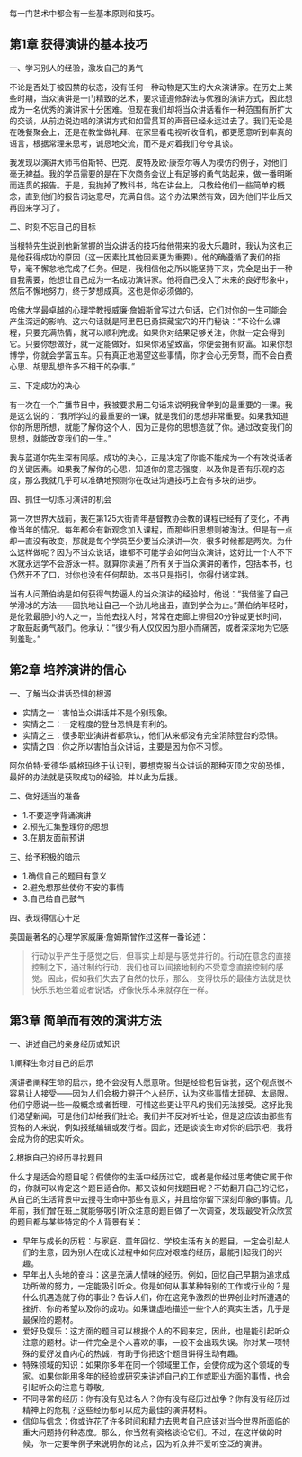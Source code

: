 每一门艺术中都会有一些基本原则和技巧。

## 第1章 获得演讲的基本技巧

一、学习别人的经验，激发自己的勇气

不论是否处于被囚禁的状态，没有任何一种动物是天生的大众演讲家。在历史上某些时期，当众演讲是一门精致的艺术，要求谨遵修辞法与优雅的演讲方式，因此想成为一名优秀的演讲家十分困难。但现在我们却将当众讲话看作一种范围有所扩大的交谈，从前边说边唱的演讲方式和如雷贯耳的声音已经永远过去了。我们无论是在晚餐聚会上，还是在教堂做礼拜、在家里看电视听收音机，都更愿意听到率真的语言，根据常理来思考，诚恳地交流，而不是对着我们夸夸其谈。

我发现以演讲大师韦伯斯特、巴克、皮特及欧·康奈尔等人为模仿的例子，对他们毫无裨益。我的学员需要的是在下次商务会议上有足够的勇气站起来，做一番明晰而连贯的报告。于是，我抛掉了教科书，站在讲台上，只教给他们一些简单的概念，直到他们的报告词达意尽，充满自信。这个办法果然有效，因为他们毕业后又再回来学习了。

二、时刻不忘自己的目标

当根特先生说到他新掌握的当众讲话的技巧给他带来的极大乐趣时，我认为这也正是他获得成功的原因（这一因素比其他因素更为重要）。他的确遵循了我们的指导，毫不懈怠地完成了任务。但是，我相信他之所以能坚持下来，完全是出于一种自我需要，他想让自己成为一名成功演讲家。他将自己投入了未来的良好形象中，然后不懈地努力，终于梦想成真。这也是你必须做的。

哈佛大学最卓越的心理学教授威廉·詹姆斯曾写过六句话，它们对你的一生可能会产生深远的影响。这六句话就是阿里巴巴勇探藏宝穴的开门秘诀：“不论什么课程，只要充满热情，就可以顺利完成。如果你对结果足够关注，你就一定会得到它。只要你想做好，就一定能做好。如果你渴望致富，你便会拥有财富。如果你想博学，你就会学富五车。只有真正地渴望这些事情，你才会心无旁骛，而不会白费心思、胡思乱想许多不相干的杂事。”

三、下定成功的决心

有一次在一个广播节目中，我被要求用三句话来说明我曾学到的最重要的一课。我是这么说的：“我所学过的最重要的一课，就是我们的思想非常重要。如果我知道你的所思所想，就能了解你这个人，因为正是你的思想造就了你。通过改变我们的思想，就能改变我们的一生。”

我与蓝道尔先生深有同感。成功的决心，正是决定了你能不能成为一个有效说话者的关键因素。如果我了解你的心思，知道你的意志强度，以及你是否有乐观的态度，那么我就几乎可以准确地预测你在改进沟通技巧上会有多块的进步。

四、抓住一切练习演讲的机会

第一次世界大战前，我在第125大街青年基督教协会教的课程已经有了变化，不再像当年的情况。每年都会有新观念加入课程，而那些旧思想则被淘汰。但是有一点却一直没有改变，那就是每个学员至少要当众演讲一次，很多时候都是两次。为什么这样做呢？因为不当众说话，谁都不可能学会如何当众演讲，这好比一个人不下水就永远学不会游泳一样。就算你读遍了所有关于当众演讲的著作，包括本书，也仍然开不了口，对你也没有任何帮助。本书只是指引，你得付诸实践。

当有人问萧伯纳是如何获得气势逼人的当众演讲的经验时，他说：“我借鉴了自己学滑冰的方法——固执地让自己一个劲儿地出丑，直到学会为止。”萧伯纳年轻时，是伦敦最胆小的人之一，当他去找人时，常常在走廊上徘徊20分钟或更长时间，才敢鼓起勇气敲门。他承认：“很少有人仅仅因为胆小而痛苦，或者深深地为它感到羞耻。”

## 第2章 培养演讲的信心

一、了解当众讲话恐惧的根源

- 实情之一：害怕当众讲话并不是个别现象。
- 实情之二：一定程度的登台恐惧是有利的。
- 实情之三：很多职业演讲者都承认，他们从来都没有完全消除登台的恐惧。
- 实情之四：你之所以害怕当众讲话，主要是因为你不习惯。

阿尔伯特·爱德华·威格玛终于认识到，要想克服当众讲话的那种灭顶之灾的恐惧，最好的办法就是获取成功的经验，并以此为后援。

二、做好适当的准备

- 1.不要逐字背诵演讲
- 2.预先汇集整理你的思想
- 3.在朋友面前预讲

三、给予积极的暗示

- 1.确信自己的题目有意义
- 2.避免想那些使你不安的事情
- 3.自己给自己鼓气

四、表现得信心十足

美国最著名的心理学家威廉·詹姆斯曾作过这样一番论述：

> 行动似乎产生于感觉之后，但事实上却是与感觉并行的。行动在意念的直接控制之下，通过制约行动，我们也可以间接地制约不受意念直接控制的感觉。因此，假如我们失去了自然的快乐，那么，变得快乐的最佳方法就是快快乐乐地坐着或者说话，好像快乐本来就存在一样。

## 第3章 简单而有效的演讲方法

一、讲述自己的亲身经历或知识

1.阐释生命对自己的启示

演讲者阐释生命的启示，绝不会没有人愿意听。但是经验也告诉我，这个观点很不容易让人接受——因为人们会极力避开个人经历，认为这些事情太琐碎、太局限。他们宁愿说一些一般概念或者哲理，可惜这些更让平凡的我们无法接受。这好比我们渴望新闻，可是他们却给我们社论。我们并不反对听社论，但是这应该由那些有资格的人来说，例如报纸编辑或发行者。因此，还是谈谈生命对你的启示吧，我将会成为你的忠实听众。

2.根据自己的经历寻找题目

什么才是适合的题目呢？假使你的生活中经历过它，或者是你经过思考使它属于你的，你就可以肯定这个题目适合你。那又该如何找题目呢？不妨翻开自己的记忆，从自己的生活背景中去搜寻生命中那些有意义，并且给你留下深刻印象的事情。几年前，我们曾在班上就能够吸引听众注意的题目做了一次调查，发现最受听众欣赏的题目都与某些特定的个人背景有关：

- 早年与成长的历程：与家庭、童年回忆、学校生活有关的题目，一定会引起人们的生意，因为别人在成长过程中如何应对艰难的经历，最能引起我们的兴趣。
- 早年出人头地的奋斗：这是充满人情味的经历。例如，回忆自己早期为追求成功所做的努力，一定能吸引听众。你是如何从事某种特别的工作或行业的？是什么机遇造就了你的事业？告诉人们，你在这竞争激烈的世界创业时所遭遇的挫折、你的希望以及你的成功。如果谦虚地描述一些个人的真实生活，几乎是最保险的题材。
- 爱好及娱乐：这方面的题目可以根据个人的不同来定，因此，也是能引起听众注意的题材。讲一件完全是个人喜欢的事，一般不会出现失误。你对某一项特殊的爱好发自内心的热诚，有助于你把这个题目讲得生动有趣。
- 特殊领域的知识：如果你多年在同一个领域里工作，会使你成为这个领域的专家。如果你能用多年的经验或研究来讲述自己的工作或职业方面的事情，也会引起听众的注意与尊敬。
- 不同寻常的经历：你有没有见过名人？你有没有经历过战争？你有没有经历过精神上的危机？这些经历都可以成为最佳的演讲材料。
- 信仰与信念：你或许花了许多时间和精力去思考自己应该对当今世界所面临的重大问题持何种态度。那么，你当然有资格谈论它们。不过，在这样做的时候，你一定要举例子来说明你的论点，因为听众并不爱听空泛的演讲。
